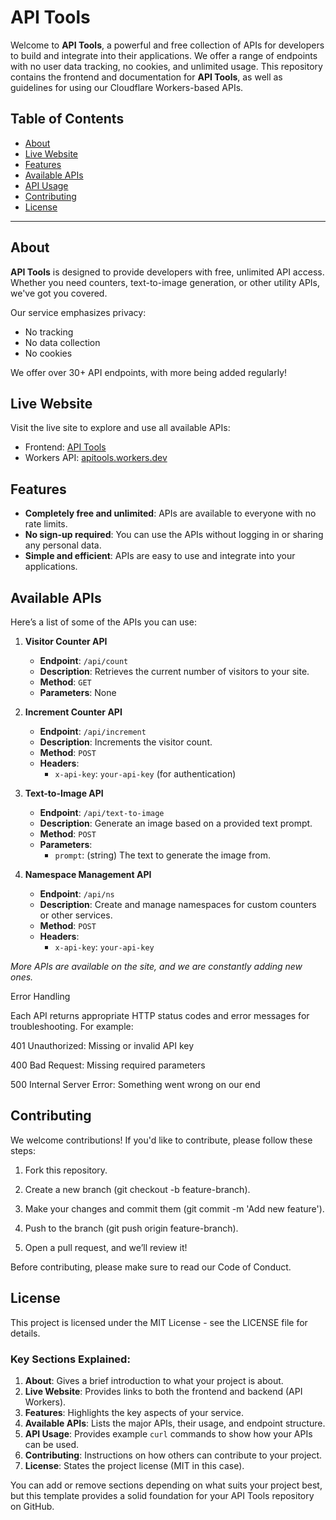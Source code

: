 # API Tools

Welcome to **API Tools**, a powerful and free collection of APIs for developers to build and integrate into their applications. We offer a range of endpoints with no user data tracking, no cookies, and unlimited usage. This repository contains the frontend and documentation for **API Tools**, as well as guidelines for using our Cloudflare Workers-based APIs.

## Table of Contents

- [About](#about)
- [Live Website](#live-website)
- [Features](#features)
- [Available APIs](#available-apis)
- [API Usage](#api-usage)
- [Contributing](#contributing)
- [License](#license)

---

## About

**API Tools** is designed to provide developers with free, unlimited API access. Whether you need counters, text-to-image generation, or other utility APIs, we've got you covered.

Our service emphasizes privacy:
- No tracking
- No data collection
- No cookies

We offer over 30+ API endpoints, with more being added regularly!

## Live Website

Visit the live site to explore and use all available APIs:
- Frontend: [API Tools](https://apitools.pages.dev)
- Workers API: [apitools.workers.dev](https://apitools.workers.dev)

## Features

- **Completely free and unlimited**: APIs are available to everyone with no rate limits.
- **No sign-up required**: You can use the APIs without logging in or sharing any personal data.
- **Simple and efficient**: APIs are easy to use and integrate into your applications.

## Available APIs

Here’s a list of some of the APIs you can use:

1. **Visitor Counter API**  
   - **Endpoint**: `/api/count`
   - **Description**: Retrieves the current number of visitors to your site.
   - **Method**: `GET`
   - **Parameters**: None

2. **Increment Counter API**  
   - **Endpoint**: `/api/increment`
   - **Description**: Increments the visitor count.
   - **Method**: `POST`
   - **Headers**: 
     - `x-api-key`: `your-api-key` (for authentication)

3. **Text-to-Image API**  
   - **Endpoint**: `/api/text-to-image`
   - **Description**: Generate an image based on a provided text prompt.
   - **Method**: `POST`
   - **Parameters**:
     - `prompt`: (string) The text to generate the image from.

4. **Namespace Management API**  
   - **Endpoint**: `/api/ns`
   - **Description**: Create and manage namespaces for custom counters or other services.
   - **Method**: `POST`
   - **Headers**:
     - `x-api-key`: `your-api-key`

*More APIs are available on the site, and we are constantly adding new ones.*

Error Handling

Each API returns appropriate HTTP status codes and error messages for troubleshooting. For example:

401 Unauthorized: Missing or invalid API key

400 Bad Request: Missing required parameters

500 Internal Server Error: Something went wrong on our end


## Contributing

We welcome contributions! If you'd like to contribute, please follow these steps:

1. Fork this repository.


2. Create a new branch (git checkout -b feature-branch).


3. Make your changes and commit them (git commit -m 'Add new feature').


4. Push to the branch (git push origin feature-branch).


5. Open a pull request, and we’ll review it!



Before contributing, please make sure to read our Code of Conduct.

## License

This project is licensed under the MIT License - see the LICENSE file for details.

### Key Sections Explained:
1. **About**: Gives a brief introduction to what your project is about.
2. **Live Website**: Provides links to both the frontend and backend (API Workers).
3. **Features**: Highlights the key aspects of your service.
4. **Available APIs**: Lists the major APIs, their usage, and endpoint structure.
5. **API Usage**: Provides example `curl` commands to show how your APIs can be used.
6. **Contributing**: Instructions on how others can contribute to your project.
7. **License**: States the project license (MIT in this case).

You can add or remove sections depending on what suits your project best, but this template provides a solid foundation for your API Tools repository on GitHub.


